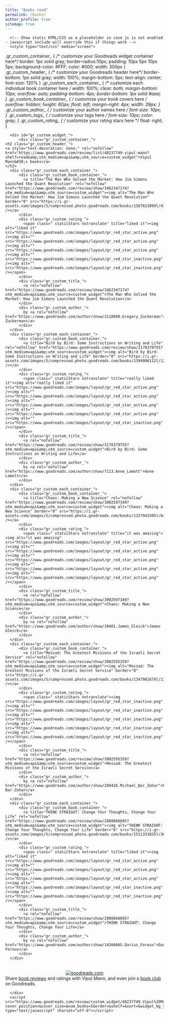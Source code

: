 ```yaml
---
title: "Books read"
permalink: /books/
author_profile: true
sitemap: true
---
```



      <!-- Show static HTML/CSS as a placeholder in case js is not enabled - javascript include will override this if things work -->
      <style type="text/css" media="screen">
  .gr_custom_container_ {
    /* customize your Goodreads widget container here*/
    border: 1px solid gray;
    border-radius:10px;
    padding: 10px 5px 10px 5px;
    background-color: #FFF;
    color: #000;
    width: 300px
  }
  .gr_custom_header_ {
    /* customize your Goodreads header here*/
    border-bottom: 1px solid gray;
    width: 100%;
    margin-bottom: 5px;
    text-align: center;
    font-size: 120%
  }
  .gr_custom_each_container_ {
    /* customize each individual book container here */
    width: 100%;
    clear: both;
    margin-bottom: 10px;
    overflow: auto;
    padding-bottom: 4px;
    border-bottom: 1px solid #aaa;
  }
  .gr_custom_book_container_ {
    /* customize your book covers here */
    overflow: hidden;
    height: 60px;
      float: left;
      margin-right: 4px;
      width: 39px;
  }
  .gr_custom_author_ {
    /* customize your author names here */
    font-size: 10px;
  }
  .gr_custom_tags_ {
    /* customize your tags here */
    font-size: 10px;
    color: gray;
  }
  .gr_custom_rating_ {
    /* customize your rating stars here */
    float: right;
  }
</style>

      <div id="gr_custom_widget_">
          <div class="gr_custom_container_">
    <h2 class="gr_custom_header_">
    <a style="text-decoration: none;" rel="nofollow" href="https://www.goodreads.com/review/list/48237749-vipul-mann?shelf=read&amp;utm_medium=api&amp;utm_source=custom_widget">Vipul Mann&#39;s books</a>
    </h2>
      <div class="gr_custom_each_container_">
          <div class="gr_custom_book_container_">
            <a title="The Man Who Solved the Market: How Jim Simons Launched the Quant Revolution" rel="nofollow" href="https://www.goodreads.com/review/show/3462347174?utm_medium=api&amp;utm_source=custom_widget"><img alt="The Man Who Solved the Market: How Jim Simons Launched the Quant Revolution" border="0" src="https://i.gr-assets.com/images/S/compressed.photo.goodreads.com/books/1567623099l/43889703._SY75_.jpg" /></a>
          </div>
          <div class="gr_custom_rating_">
            <span class=" staticStars notranslate" title="liked it"><img alt="liked it" src="https://www.goodreads.com/images/layout/gr_red_star_active.png" /><img alt="" src="https://www.goodreads.com/images/layout/gr_red_star_active.png" /><img alt="" src="https://www.goodreads.com/images/layout/gr_red_star_active.png" /><img alt="" src="https://www.goodreads.com/images/layout/gr_red_star_inactive.png" /><img alt="" src="https://www.goodreads.com/images/layout/gr_red_star_inactive.png" /></span>
          </div>
          <div class="gr_custom_title_">
            <a rel="nofollow" href="https://www.goodreads.com/review/show/3462347174?utm_medium=api&amp;utm_source=custom_widget">The Man Who Solved the Market: How Jim Simons Launched the Quant Revolution</a>
          </div>
          <div class="gr_custom_author_">
            by <a rel="nofollow" href="https://www.goodreads.com/author/show/3118998.Gregory_Zuckerman">Gregory Zuckerman</a>
          </div>
      </div>
      <div class="gr_custom_each_container_">
          <div class="gr_custom_book_container_">
            <a title="Bird by Bird: Some Instructions on Writing and Life" rel="nofollow" href="https://www.goodreads.com/review/show/3170379755?utm_medium=api&amp;utm_source=custom_widget"><img alt="Bird by Bird: Some Instructions on Writing and Life" border="0" src="https://i.gr-assets.com/images/S/compressed.photo.goodreads.com/books/1394996112l/12543._SY75_.jpg" /></a>
          </div>
          <div class="gr_custom_rating_">
            <span class=" staticStars notranslate" title="really liked it"><img alt="really liked it" src="https://www.goodreads.com/images/layout/gr_red_star_active.png" /><img alt="" src="https://www.goodreads.com/images/layout/gr_red_star_active.png" /><img alt="" src="https://www.goodreads.com/images/layout/gr_red_star_active.png" /><img alt="" src="https://www.goodreads.com/images/layout/gr_red_star_active.png" /><img alt="" src="https://www.goodreads.com/images/layout/gr_red_star_inactive.png" /></span>
          </div>
          <div class="gr_custom_title_">
            <a rel="nofollow" href="https://www.goodreads.com/review/show/3170379755?utm_medium=api&amp;utm_source=custom_widget">Bird by Bird: Some Instructions on Writing and Life</a>
          </div>
          <div class="gr_custom_author_">
            by <a rel="nofollow" href="https://www.goodreads.com/author/show/7113.Anne_Lamott">Anne Lamott</a>
          </div>
      </div>
      <div class="gr_custom_each_container_">
          <div class="gr_custom_book_container_">
            <a title="Chaos: Making a New Science" rel="nofollow" href="https://www.goodreads.com/review/show/3002597349?utm_medium=api&amp;utm_source=custom_widget"><img alt="Chaos: Making a New Science" border="0" src="https://i.gr-assets.com/images/S/compressed.photo.goodreads.com/books/1327941595l/64582._SY75_.jpg" /></a>
          </div>
          <div class="gr_custom_rating_">
            <span class=" staticStars notranslate" title="it was amazing"><img alt="it was amazing" src="https://www.goodreads.com/images/layout/gr_red_star_active.png" /><img alt="" src="https://www.goodreads.com/images/layout/gr_red_star_active.png" /><img alt="" src="https://www.goodreads.com/images/layout/gr_red_star_active.png" /><img alt="" src="https://www.goodreads.com/images/layout/gr_red_star_active.png" /><img alt="" src="https://www.goodreads.com/images/layout/gr_red_star_active.png" /></span>
          </div>
          <div class="gr_custom_title_">
            <a rel="nofollow" href="https://www.goodreads.com/review/show/3002597349?utm_medium=api&amp;utm_source=custom_widget">Chaos: Making a New Science</a>
          </div>
          <div class="gr_custom_author_">
            by <a rel="nofollow" href="https://www.goodreads.com/author/show/10401.James_Gleick">James Gleick</a>
          </div>
      </div>
      <div class="gr_custom_each_container_">
          <div class="gr_custom_book_container_">
            <a title="Mossad: The Greatest Missions of the Israeli Secret Service" rel="nofollow" href="https://www.goodreads.com/review/show/3002595359?utm_medium=api&amp;utm_source=custom_widget"><img alt="Mossad: The Greatest Missions of the Israeli Secret Service" border="0" src="https://i.gr-assets.com/images/S/compressed.photo.goodreads.com/books/1347981678l/13623874._SY75_.jpg" /></a>
          </div>
          <div class="gr_custom_rating_">
            <span class=" staticStars notranslate"><img src="https://www.goodreads.com/images/layout/gr_red_star_inactive.png" /><img alt="" src="https://www.goodreads.com/images/layout/gr_red_star_inactive.png" /><img alt="" src="https://www.goodreads.com/images/layout/gr_red_star_inactive.png" /><img alt="" src="https://www.goodreads.com/images/layout/gr_red_star_inactive.png" /><img alt="" src="https://www.goodreads.com/images/layout/gr_red_star_inactive.png" /></span>
          </div>
          <div class="gr_custom_title_">
            <a rel="nofollow" href="https://www.goodreads.com/review/show/3002595359?utm_medium=api&amp;utm_source=custom_widget">Mossad: The Greatest Missions of the Israeli Secret Service</a>
          </div>
          <div class="gr_custom_author_">
            by <a rel="nofollow" href="https://www.goodreads.com/author/show/289426.Michael_Bar_Zohar">Michael Bar-Zohar</a>
          </div>
      </div>
      <div class="gr_custom_each_container_">
          <div class="gr_custom_book_container_">
            <a title="THINK STRAIGHT: Change Your Thoughts, Change Your Life" rel="nofollow" href="https://www.goodreads.com/review/show/2808866605?utm_medium=api&amp;utm_source=custom_widget"><img alt="THINK STRAIGHT: Change Your Thoughts, Change Your Life" border="0" src="https://i.gr-assets.com/images/S/compressed.photo.goodreads.com/books/1511333835l/36640169._SY75_.jpg" /></a>
          </div>
          <div class="gr_custom_rating_">
            <span class=" staticStars notranslate" title="liked it"><img alt="liked it" src="https://www.goodreads.com/images/layout/gr_red_star_active.png" /><img alt="" src="https://www.goodreads.com/images/layout/gr_red_star_active.png" /><img alt="" src="https://www.goodreads.com/images/layout/gr_red_star_active.png" /><img alt="" src="https://www.goodreads.com/images/layout/gr_red_star_inactive.png" /><img alt="" src="https://www.goodreads.com/images/layout/gr_red_star_inactive.png" /></span>
          </div>
          <div class="gr_custom_title_">
            <a rel="nofollow" href="https://www.goodreads.com/review/show/2808866605?utm_medium=api&amp;utm_source=custom_widget">THINK STRAIGHT: Change Your Thoughts, Change Your Life</a>
          </div>
          <div class="gr_custom_author_">
            by <a rel="nofollow" href="https://www.goodreads.com/author/show/14204065.Darius_Foroux">Darius Foroux</a>
          </div>
      </div>
  <br style="clear: both"/>
  <center>
    <a rel="nofollow" href="https://www.goodreads.com/"><img alt="goodreads.com" style="border:0" src="https://www.goodreads.com/images/widget/widget_logo.gif" /></a>
  </center>
  <noscript>
    Share <a rel="nofollow" href="https://www.goodreads.com/">book reviews</a> and ratings with Vipul Mann, and even join a <a rel="nofollow" href="https://www.goodreads.com/group">book club</a> on Goodreads.
  </noscript>
  </div>

      </div>
      <script src="https://www.goodreads.com/review/custom_widget/48237749.Vipul%20Mann's%20bookshelf:%20read?cover_position=&cover_size=&num_books=5&order=&shelf=&sort=&widget_bg_transparent=" type="text/javascript" charset="utf-8"></script>
